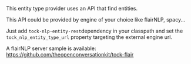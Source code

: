 This entity type provider uses an API that find entities. 

This API could be provided by engine of your choice like flairNLP, spacy...

Just add `tock-nlp-entity-rest`dependency in your classpath and
set the `tock_nlp_entity_type_url` property targeting the external engine url. 

A flairNLP server sample is available: https://github.com/theopenconversationkit/tock-flair